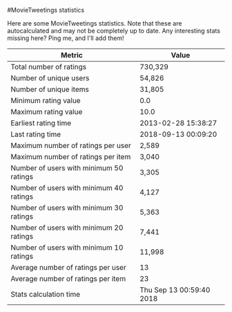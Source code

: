 #MovieTweetings statistics

Here are some MovieTweetings statistics. Note that these are autocalculated and may not be completely up to date. Any interesting stats missing here? Ping me, and I'll add them!

Metric | Value
--- | ---
Total number of ratings                 | 730,329
Number of unique users                  | 54,826
Number of unique items                  | 31,805
Minimum rating value                    | 0.0
Maximum rating value                    | 10.0
Earliest rating time                    | 2013-02-28 15:38:27
Last rating time                        | 2018-09-13 00:09:20
Maximum number of ratings per user      | 2,589
Maximum number of ratings per item      | 3,040
Number of users with minimum 50 ratings | 3,305
Number of users with minimum 40 ratings | 4,127
Number of users with minimum 30 ratings | 5,363
Number of users with minimum 20 ratings | 7,441
Number of users with minimum 10 ratings | 11,998
Average number of ratings per user      | 13
Average number of ratings per item      | 23
Stats calculation time                  | Thu Sep 13 00:59:40 2018

